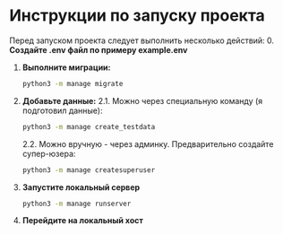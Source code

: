 # Инструкции по запуску проекта

Перед запуском проекта следует выполнить несколько действий:
0. **Создайте .env файл по примеру example.env**

1. **Выполните миграции:**
    ```sh
    python3 -m manage migrate
    ```

2. **Добавьте данные:**
    2.1. Можно через специальную команду (я подготовил данные):
    ```sh
    python3 -m manage create_testdata
    ```
    2.2. Можно вручную - через админку. Предварительно создайте супер-юзера:
    ```sh
    python3 -m manage createsuperuser
    ```

3. **Запустите локальный сервер**
    ```sh
    python3 -m manage runserver
    ```

4. **Перейдите на локальный хост**